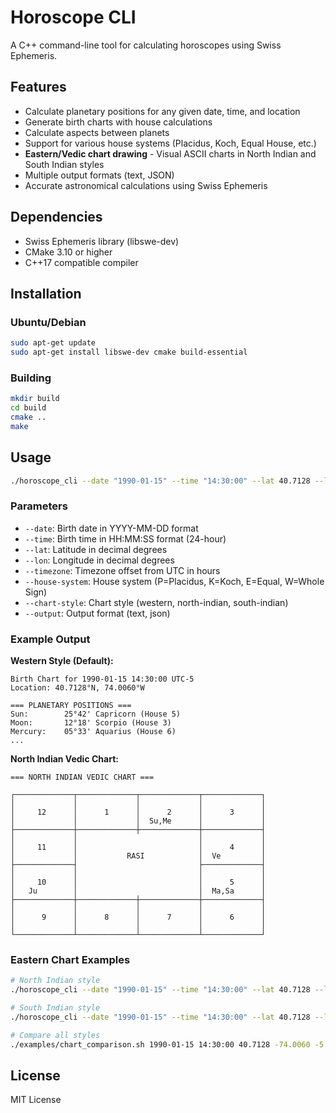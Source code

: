 # Horoscope CLI

A C++ command-line tool for calculating horoscopes using Swiss Ephemeris.

## Features

- Calculate planetary positions for any given date, time, and location
- Generate birth charts with house calculations
- Calculate aspects between planets
- Support for various house systems (Placidus, Koch, Equal House, etc.)
- **Eastern/Vedic chart drawing** - Visual ASCII charts in North Indian and South Indian styles
- Multiple output formats (text, JSON)
- Accurate astronomical calculations using Swiss Ephemeris

## Dependencies

- Swiss Ephemeris library (libswe-dev)
- CMake 3.10 or higher
- C++17 compatible compiler

## Installation

### Ubuntu/Debian
```bash
sudo apt-get update
sudo apt-get install libswe-dev cmake build-essential
```

### Building
```bash
mkdir build
cd build
cmake ..
make
```

## Usage

```bash
./horoscope_cli --date "1990-01-15" --time "14:30:00" --lat 40.7128 --lon -74.0060 --timezone -5
```

### Parameters

- `--date`: Birth date in YYYY-MM-DD format
- `--time`: Birth time in HH:MM:SS format (24-hour)
- `--lat`: Latitude in decimal degrees
- `--lon`: Longitude in decimal degrees
- `--timezone`: Timezone offset from UTC in hours
- `--house-system`: House system (P=Placidus, K=Koch, E=Equal, W=Whole Sign)
- `--chart-style`: Chart style (western, north-indian, south-indian)
- `--output`: Output format (text, json)

### Example Output

**Western Style (Default):**
```
Birth Chart for 1990-01-15 14:30:00 UTC-5
Location: 40.7128°N, 74.0060°W

=== PLANETARY POSITIONS ===
Sun:        25°42' Capricorn (House 5)
Moon:       12°18' Scorpio (House 3)
Mercury:    05°33' Aquarius (House 6)
...
```

**North Indian Vedic Chart:**
```
=== NORTH INDIAN VEDIC CHART ===

┌─────────────┬─────────────┬─────────────┬─────────────┐
│             │             │             │             │
│     12      │      1      │      2      │      3      │
│             │             │  Su,Me      │             │
├─────────────┼─────────────┼─────────────┼─────────────┤
│             │                           │             │
│     11      │                           │      4      │
│             │           RASI            │  Ve         │
├─────────────┤                           ├─────────────┤
│             │                           │             │
│     10      │                           │      5      │
│   Ju        │                           │  Ma,Sa      │
├─────────────┼─────────────┼─────────────┼─────────────┤
│             │             │             │             │
│      9      │      8      │      7      │      6      │
│             │             │             │             │
└─────────────┴─────────────┴─────────────┴─────────────┘
```

### Eastern Chart Examples

```bash
# North Indian style
./horoscope_cli --date "1990-01-15" --time "14:30:00" --lat 40.7128 --lon -74.0060 --timezone -5 --chart-style north-indian

# South Indian style  
./horoscope_cli --date "1990-01-15" --time "14:30:00" --lat 40.7128 --lon -74.0060 --timezone -5 --chart-style south-indian

# Compare all styles
./examples/chart_comparison.sh 1990-01-15 14:30:00 40.7128 -74.0060 -5
```

## License

MIT License
